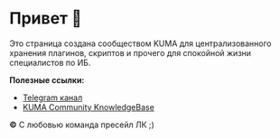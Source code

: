 # Привет 👋

Это страница создана сообществом KUMA для централизованного хранения плагинов, скриптов и прочего для спокойной жизни специалистов по ИБ.

**Полезные ссылки:**
- [Telegram канал](https://t.me/kumasiem)
- [KUMA Community KnowledgeBase](https://kb.kuma-community.ru/)

**©** С любовью команда пресейл ЛК ;)
